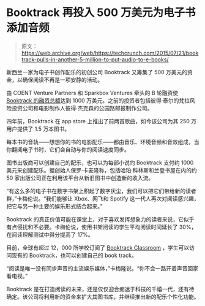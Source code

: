 # Booktrack 再投入 500 万美元为电子书添加音频 

> 原文：<https://web.archive.org/web/https://techcrunch.com/2015/07/21/booktrack-pulls-in-another-5-million-to-put-audio-to-e-books/>

新西兰一家为电子书创作配乐的初创公司 Booktrack 又筹集了 500 万美元的资金，以确保阅读不再是一项安静的活动。

由 COENT Venture Partners 和 Sparkbox Ventures 牵头的 B 轮融资使 [Booktrack 的融资总额](https://web.archive.org/web/20230127072930/https://www.crunchbase.com/organization/booktrack)达到 1000 万美元。之前的投资者包括彼得·泰尔的梵拉风险投资公司和电影制作人彼得·杰克森的公园路邮报制作公司。

四年前，Booktrack 在 app store 上推出了前两首歌曲，如今该公司为其 250 万用户提供了 1.5 万本图书。

每本书的音轨——想想你的书的电影配乐——都由音乐、环境音频和音效组成，当你翻阅电子书时，它们会自动与你的阅读速度同步。

图书出版商可以创建自己的配乐，也可以为每部小说向 Booktrack 支付约 1000 美元来创建配乐。据创始人保罗·卡麦隆称，包括哈珀·科林斯和兰登书屋在内的约 50 家出版公司正在利用该平台从新旧图书中创造新的收入流。

“有这么多的电子书在数字书架上积起了数字灰尘，我们可以把它们带给新的读者群，”卡梅伦说。“我们能够让 Xbox、网飞和 Spotify 这一代人再次对阅读感兴趣，把它与另一种主要的娱乐形式结合起来。”

Booktrack 的真正价值可能在课堂上，对于喜欢发挥想象力的读者来说，它似乎有点侵扰和不必要。卡梅伦说，使用书架阅读的学生平均阅读时间延长了 30%，在阅读理解测试中得分提高了 17%。

目前，全球有超过 12，000 所学校订阅了 [Booktrack Classroom](https://web.archive.org/web/20230127072930/https://techcrunch.com/2014/04/09/booktrack-raises-3-million/) ，学生可以访问现有的 Booktrack，也可以创建自己的 book track。

“阅读是唯一没有同步声音的主流娱乐媒体，”卡梅隆说。“你不会一路开着声音回家看电视。”

Booktrack 是在打造阅读的未来，还是仅仅迎合痴迷于科技的千禧一代，还有待确定。该公司将利用新的资金来扩大其图书库，并继续推出新的配乐个性化功能。